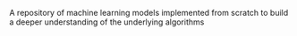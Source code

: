 A repository of machine learning models implemented from scratch to build a deeper understanding of the underlying algorithms
